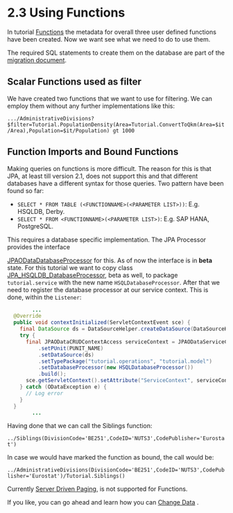# 2.3 Using Functions

In tutorial [Functions](../Metadata/1-8-Functions.md) the metadata for overall three user defined functions have been created. Now we want see what we need to do to use them.

The required SQL statements to create them on the database are part of the [migration document](../RetrieveData/migration/V1_0__olingo.sql).

## Scalar Functions used as filter
We have created two functions that we want to use for filtering. We can employ them without any further implementations like this:

`.../AdministrativeDivisions?$filter=Tutorial.PopulationDensity(Area=Tutorial.ConvertToQkm(Area=$it/Area),Population=$it/Population) gt 1000`

## Function Imports and Bound Functions

Making queries on functions is more difficult. The reason for this is that JPA, at least till version 2.1, does not support this and that different databases have a different syntax for those queries. Two pattern have been found so far:

* `SELECT * FROM TABLE (<FUNCTIONNAME>(<PARAMETER LIST>))`: E.g. HSQLDB, Derby.
* `SELECT * FROM <FUNCTIONNAME>(<PARAMETER LIST>)`: E.g. SAP HANA, PostgreSQL.

This requires a database specific implementation. The JPA Processor provides the interface

[JPAODataDatabaseProcessor](../../../jpa/odata-jpa-processor/src/main/java/com/sap/olingo/jpa/processor/core/api/JPAODataDatabaseProcessor.java) for this. As of now the interface is in __beta__ state. For this tutorial we want to copy class [JPA_HSQLDB_DatabaseProcessor](../../../jpa/odata-jpa-processor/src/main/java/com/sap/olingo/jpa/processor/core/database/JPA_HSQLDB_DatabaseProcessor.java), beta as well, to package `tutorial.service` with the new name `HSQLDatabaseProcessor`. After that we need to register the database processor at our service context. This is done, within the `Listener`:

```Java
		...
  @Override
  public void contextInitialized(ServletContextEvent sce) {
    final DataSource ds = DataSourceHelper.createDataSource(DataSourceHelper.DB_HSQLDB);
    try {
      final JPAODataCRUDContextAccess serviceContext = JPAODataServiceContext.with()
          .setPUnit(PUNIT_NAME)
          .setDataSource(ds)
          .setTypePackage("tutorial.operations", "tutorial.model")
          .setDatabaseProcessor(new HSQLDatabaseProcessor())
          .build();
      sce.getServletContext().setAttribute("ServiceContext", serviceContext);
    } catch (ODataException e) {
      // Log error
    }
  }
		...
```
Having done that we can call the Siblings function:

`../Siblings(DivisionCode='BE251',CodeID='NUTS3',CodePublisher='Eurostat')`

In case we would have marked the function as bound, the call would be:

`../AdministrativeDivisions(DivisionCode='BE251',CodeID='NUTS3',CodePublisher='Eurostat')/Tutorial.Siblings()`

Currently [Server Driven Paging](../SpecialTopics/4-3-ServerDrivenPaging.md), is not supported for Functions.

If you like, you can go ahead and learn how you can  [Change Data](../ChangeData/3-0-Overview.md) .